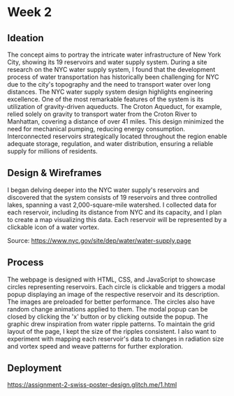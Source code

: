 # Week 2

## Ideation
The concept aims to portray the intricate water infrastructure of New York City, showing its 19 reservoirs and water supply system.
During a site research on the NYC water supply system, I found that the development process of water transportation has historically been challenging for NYC due to the city's topography and the need to transport water over long distances.
The NYC water supply system design highlights engineering excellence. One of the most remarkable features of the system is its utilization of gravity-driven aqueducts. The Croton Aqueduct, for example, relied solely on gravity to transport water from the Croton River to Manhattan, covering a distance of over 41 miles. This design minimized the need for mechanical pumping, reducing energy consumption. Interconnected reservoirs strategically located throughout the region enable adequate storage, regulation, and water distribution, ensuring a reliable supply for millions of residents.

## Design & Wireframes
I began delving deeper into the NYC water supply's reservoirs and discovered that the system consists of 19 reservoirs and three controlled lakes, spanning a vast 2,000-square-mile watershed.
I collected data for each reservoir, including its distance from NYC and its capacity, and I plan to create a map visualizing this data. Each reservoir will be represented by a clickable icon of a water vortex.

Source: https://www.nyc.gov/site/dep/water/water-supply.page

## Process
The webpage is designed with HTML, CSS, and JavaScript to showcase circles representing reservoirs. Each circle is clickable and triggers a modal popup displaying an image of the respective reservoir and its description. The images are preloaded for better performance. The circles also have random change animations applied to them. The modal popup can be closed by clicking the 'x' button or by clicking outside the popup. 
The graphic drew inspiration from water ripple patterns. To maintain the grid layout of the page, I kept the size of the ripples consistent. I also want to experiment with mapping each reservoir's data to changes in radiation size and vortex speed and weave patterns for further exploration.


## Deployment
https://assignment-2-swiss-poster-design.glitch.me/1.html
